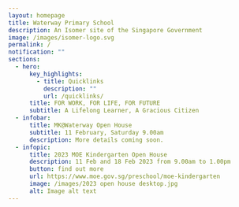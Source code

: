 ```yaml
---
layout: homepage
title: Waterway Primary School
description: An Isomer site of the Singapore Government
image: /images/isomer-logo.svg
permalink: /
notification: ""
sections:
  - hero:
      key_highlights:
        - title: Quicklinks
          description: ""
          url: /quicklinks/
      title: FOR WORK, FOR LIFE, FOR FUTURE
      subtitle: A Lifelong Learner, A Gracious Citizen
  - infobar:
      title: MK@Waterway Open House
      subtitle: 11 February, Saturday 9.00am
      description: More details coming soon.
  - infopic:
      title: 2023 MOE Kindergarten Open House
      description: 11 Feb and 18 Feb 2023 from 9.00am to 1.00pm
      button: find out more
      url: https://www.moe.gov.sg/preschool/moe-kindergarten
      image: /images/2023 open house desktop.jpg
      alt: Image alt text
---
```

